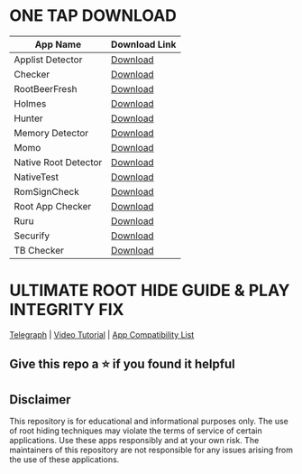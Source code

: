 
# ONE TAP DOWNLOAD
| App Name              | Download Link                                                                    |
|-|-|
| Applist Detector      | [Download](https://raw.githubusercontent.com/TempMeow/RootDetectionApps/refs/heads/main/archive/Applist%20Detector%20v2.4.apk)                        |
| Checker               | [Download](https://raw.githubusercontent.com/TempMeow/RootDetectionApps/refs/heads/main/archive/Checker%20v1.0.9.apk)                         |
| RootBeerFresh         | [Download](https://raw.githubusercontent.com/TempMeow/RootDetectionApps/refs/heads/main/archive/Fresh.apk)                         |
| Holmes                | [Download](https://raw.githubusercontent.com/TempMeow/RootDetectionApps/refs/heads/main/archive/Holmes%20v1.3.apk)                         |
| Hunter                | [Download](https://raw.githubusercontent.com/TempMeow/RootDetectionApps/refs/heads/main/archive/Hunter%20v6.0.2.apk)                         |
| Memory Detector       | [Download](https://raw.githubusercontent.com/TempMeow/RootDetectionApps/refs/heads/main/archive/Memory%20Detector%20v2.1.0.apk)                         |
| Momo                  | [Download](https://raw.githubusercontent.com/TempMeow/RootDetectionApps/refs/heads/main/archive/Momo%20v4.4.1.apk)                         |
| Native Root Detector  | [Download](https://raw.githubusercontent.com/TempMeow/RootDetectionApps/refs/heads/main/archive/Native%20Detector%20v6.5.7.apk)                         |
| NativeTest            | [Download](https://raw.githubusercontent.com/TempMeow/RootDetectionApps/refs/heads/main/archive/NativeTest%20v27.apk)                         |
| RomSignCheck          | [Download](https://raw.githubusercontent.com/TempMeow/RootDetectionApps/refs/heads/main/archive/RomSignCheck.apk)                         |
| Root App Checker      | [Download](https://raw.githubusercontent.com/TempMeow/RootDetectionApps/refs/heads/main/archive/Root%20App%20Checker%20v1.apk)                         |
| Ruru                  | [Download](https://raw.githubusercontent.com/TempMeow/RootDetectionApps/refs/heads/main/archive/Ruru%20v1.1.1.15.apk)                         |
| Securify              | [Download](https://raw.githubusercontent.com/TempMeow/RootDetectionApps/refs/heads/main/archive/Securify%20v1.3.0.apk)                         |
| TB Checker            | [Download](https://play.google.com/store/apps/details?id=krypton.tbsafetychecker&hl=en_IN&redirect=0)                         |

# ULTIMATE ROOT HIDE GUIDE & PLAY INTEGRITY FIX
[Telegraph](https://telegra.ph/Mona-11-29-3) | [Video Tutorial](https://youtu.be/Ylvl3AQgtM8?feature=shared) | [App Compatibility List](https://telegra.ph/APPS-WHICH-DOESNT-REQUIRE-STRONG-INTEGRITY-11-26)

## Give this repo a ⭐ if you found it helpful

## Disclaimer

This repository is for educational and informational purposes only. The use of root hiding techniques may violate the terms of service of certain applications. Use these apps responsibly and at your own risk. The maintainers of this repository are not responsible for any issues arising from the use of these applications.
